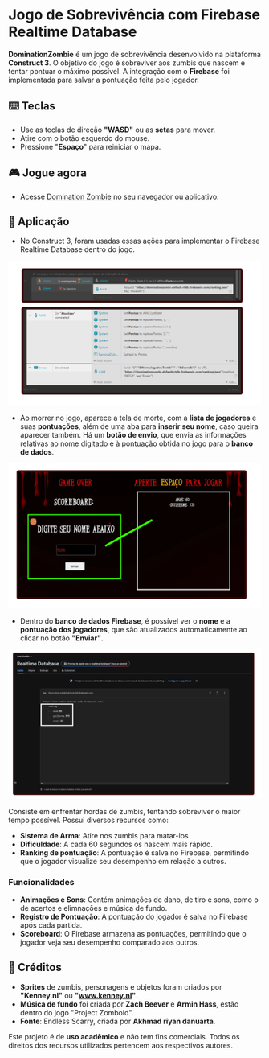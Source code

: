 # Jogo de Sobrevivência com Firebase Realtime Database

**DominationZombie** é um jogo de sobrevivência desenvolvido na plataforma **Construct 3**. O objetivo do jogo é sobreviver aos zumbis que nascem e tentar pontuar o máximo possível. A integração com o **Firebase** foi implementada para salvar a pontuação feita pelo jogador.

## ⌨️ Teclas 

- Use as teclas de direção **"WASD"** ou as **setas** para mover.
- Atire com o botão esquerdo do mouse.
- Pressione "**Espaço**" para reiniciar o mapa.

## 🎮 Jogue agora

   - Acesse [Domination Zombie](https://www.construct.net/en/free-online-games/domzombie-74961/play) no seu navegador ou aplicativo.
     
## 📜 Aplicação

   - No Construct 3, foram usadas essas ações para implementar o Firebase Realtime Database dentro do jogo.

![NoConstruct3](https://github.com/guilhermetonin/construct3-nosql/blob/08b9d4e67a9228523a954be422e15a91206d735b/images/implementacao.png)

   - Ao morrer no jogo, aparece a tela de morte, com a **lista de jogadores** e suas **pontuações**, além de uma aba para **inserir seu nome**, caso queira aparecer também. Há um **botão de envio**, que envia as informações relativas ao nome digitado e à pontuação obtida no jogo para o **banco de dados**.

![NoJogo](https://github.com/guilhermetonin/construct3-nosql/blob/c106629a63d0152ef7637d0729f7b08bb812b25a/images/implementacao3.png)

   - Dentro do **banco de dados Firebase**, é possível ver o **nome** e a **pontuação dos jogadores**, que são atualizados automaticamente ao clicar no botão **"Enviar"**.

![Firebase](https://github.com/guilhermetonin/construct3-nosql/blob/c106629a63d0152ef7637d0729f7b08bb812b25a/images/implementacao4.png)


Consiste em enfrentar hordas de zumbis, tentando sobreviver o maior tempo possível. Possui diversos recursos como:

- **Sistema de Arma**: Atire nos zumbis para matar-los
- **Dificuldade**: A cada 60 segundos os nascem mais rápido.
- **Ranking de pontuação**: A pontuação é salva no Firebase, permitindo que o jogador visualize seu desempenho em relação a outros.

### Funcionalidades

- **Animações e Sons**: Contém animações de dano, de tiro e sons, como o de acertos e elimnações e música de fundo.
- **Registro de Pontuação**: A pontuação do jogador é salva no Firebase após cada partida.
- **Scoreboard**: O Firebase armazena as pontuações, permitindo que o jogador veja seu desempenho comparado aos outros.








## 🎨 Créditos

- **Sprites** de zumbis, personagens e objetos foram criados por **"Kenney.nl"** ou **"www.kenney.nl"**.
- **Música de fundo** foi criada por **Zach Beever** e **Armin Hass**, estão dentro do jogo "Project Zomboid".
- **Fonte**: Endless Scarry, criada por **Akhmad riyan danuarta**.

Este projeto é de **uso acadêmico** e não tem fins comerciais. Todos os direitos dos recursos utilizados pertencem aos respectivos autores.

